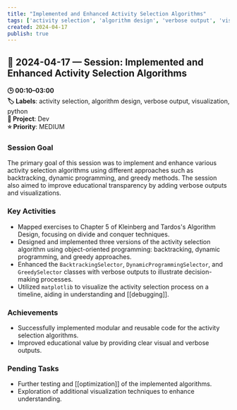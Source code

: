 ```yaml
---
title: "Implemented and Enhanced Activity Selection Algorithms"
tags: ['activity selection', 'algorithm design', 'verbose output', 'visualization', 'python']
created: 2024-04-17
publish: true
---
```


## 📅 2024-04-17 — Session: Implemented and Enhanced Activity Selection Algorithms

**🕒 00:10–03:00**  
**🏷️ Labels**: activity selection, algorithm design, verbose output, visualization, python  
**📂 Project**: Dev  
**⭐ Priority**: MEDIUM  


### Session Goal
The primary goal of this session was to implement and enhance various activity selection algorithms using different approaches such as backtracking, dynamic programming, and greedy methods. The session also aimed to improve educational transparency by adding verbose outputs and visualizations.

### Key Activities
- Mapped exercises to Chapter 5 of Kleinberg and Tardos's Algorithm Design, focusing on divide and conquer techniques.
- Designed and implemented three versions of the activity selection algorithm using object-oriented programming: backtracking, dynamic programming, and greedy approaches.
- Enhanced the `BacktrackingSelector`, `DynamicProgrammingSelector`, and `GreedySelector` classes with verbose outputs to illustrate decision-making processes.
- Utilized `matplotlib` to visualize the activity selection process on a timeline, aiding in understanding and [[debugging]].

### Achievements
- Successfully implemented modular and reusable code for the activity selection algorithms.
- Improved educational value by providing clear visual and verbose outputs.

### Pending Tasks
- Further testing and [[optimization]] of the implemented algorithms.
- Exploration of additional visualization techniques to enhance understanding.
